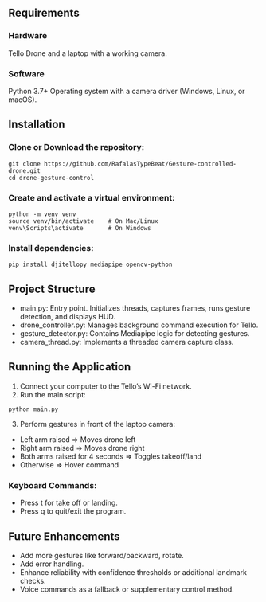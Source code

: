 ## Requirements
### Hardware
Tello Drone and a laptop with a working camera.
### Software
Python 3.7+
Operating system with a camera driver (Windows, Linux, or macOS).
## Installation
### Clone or Download the repository:
```
git clone https://github.com/RafalasTypeBeat/Gesture-controlled-drone.git
cd drone-gesture-control
```
### Create and activate a virtual environment:
```
python -m venv venv
source venv/bin/activate    # On Mac/Linux
venv\Scripts\activate       # On Windows
```
### Install dependencies:
```
pip install djitellopy mediapipe opencv-python
```
## Project Structure
* main.py: Entry point. Initializes threads, captures frames, runs gesture detection, and displays HUD.
* drone_controller.py: Manages background command execution for Tello.
* gesture_detector.py: Contains Mediapipe logic for detecting gestures.
* camera_thread.py: Implements a threaded camera capture class.
## Running the Application
1. Connect your computer to the Tello’s Wi-Fi network.
2. Run the main script:
```
python main.py
```
3. Perform gestures in front of the laptop camera:
* Left arm raised ⇒ Moves drone left
* Right arm raised ⇒ Moves drone right
* Both arms raised for 4 seconds ⇒ Toggles takeoff/land
* Otherwise ⇒ Hover command
### Keyboard Commands:
* Press t for take off or landing.
* Press q to quit/exit the program.
## Future Enhancements
* Add more gestures like forward/backward, rotate.
* Add error handling.
* Enhance reliability with confidence thresholds or additional landmark checks.
* Voice commands as a fallback or supplementary control method.